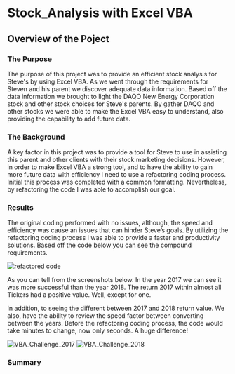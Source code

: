 # Stock_Analysis with Excel VBA

## Overview of the Poject 

### The Purpose 
The purpose of this project was to provide an efficient stock analysis for Steve's by using Excel VBA. As we went through the requirements for Steven and his parent we discover adequate data information. Based off the data information we brought to light the DAQO New Energy Corporation stock and other stock choices for Steve's parents. By gather DAQO and other stocks we were able to make the Excel VBA easy to understand, also providing the capability to add future data.

### The Background 
A key factor in this project was to provide a tool for Steve to use in assisting this parent and other clients with their stock marketing decisions. However, in order to make Excel VBA a strong tool, and to have the ability to gain more future data with efficiency I need to use a refactoring coding process. Initial this process was completed with a common formatting. Nevertheless, by refactoring the code I was able to accomplish our goal.

### Results
The original coding performed with no issues, although, the speed and efficiency was cause an issues that can hinder Steve’s goals. By utilizing the refactoring coding process I was able to provide a faster and productivity solutions. Based off the code below you can see the compound requirements.

![refactored code](https://user-images.githubusercontent.com/114452770/196295465-a607426d-0c3b-4fb3-a90a-d433eef577d8.PNG)

As you can tell from the screenshots below. In the year 2017 we can see it was more successful than the year 2018. The return 2017 within almost all Tickers had a positive value. Well, except for one.

In addition, to seeing the different between 2017 and 2018 return value. We also, have the ability to review the speed factor between converting between the years. Before the refactoring coding process, the code would take minutes to change, now only seconds. A huge difference!

![VBA_Challenge_2017](https://user-images.githubusercontent.com/114452770/196294047-2ad65b86-cd63-4a7b-be20-03e69e6d9b73.PNG)
![VBA_Challenge_2018](https://user-images.githubusercontent.com/114452770/196294054-8bbbe39a-a2ef-4562-b4eb-e24e2c917b81.PNG)


### Summary
